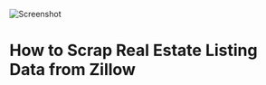![Screenshot](https://github.com/yehaimi/real_estate_zillow/blob/903429acba7b3b74a58dd96ede89046d292a6a7b/assets/Screen%20Shot%202022-08-05%20at%2012.56.04%20AM.png)
# How to Scrap Real Estate Listing Data from Zillow
